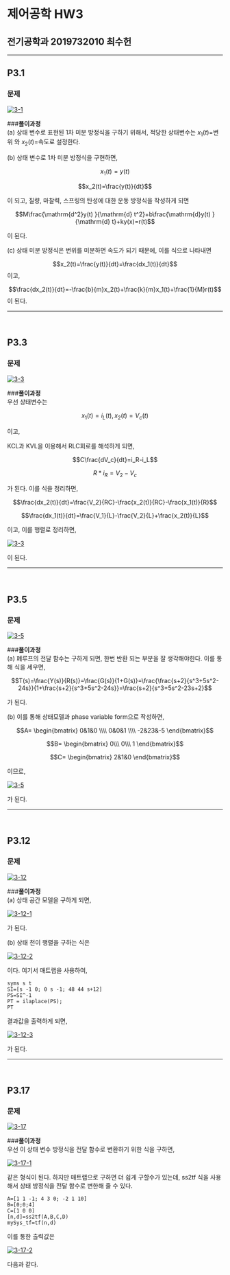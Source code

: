 # 제어공학 HW3
## 전기공학과 2019732010 최수헌
---
## P3.1

### 문제
<a href="https://imgbb.com/"><img src="https://i.ibb.co/WFKjX7H/3-1.png" alt="3-1" border="0"></a>

###**풀이과정**
<br />
(a) 상태 변수로 표현된 1차 미분 방정식을 구하기 위해서, 적당한 상태변수는 $x_1(t)=$변위 와 $x_2(t)=$속도로 설정한다.

(b) 상태 변수로 1차 미분 방정식을 구현하면,

$$x_1(t)=y(t) $$

$$x_2(t)=\frac{y(t)}{dt}$$

이 되고, 질량, 마찰력, 스프링의 탄성에 대한 운동 방정식을 작성하게 되면

$$M\frac{\mathrm{d^2}y(t) }{\mathrm{d} t^2}+b\frac{\mathrm{d}y(t) }{\mathrm{d} t}+ky(x)=r(t)$$

이 된다.

(c) 상태 미분 방정식은 변위를 미분하면 속도가 되기 때문에, 이를 식으로 나타내면


$$x_2(t)=\frac{y(t)}{dt}=\frac{dx_1(t)}{dt}$$ 이고,

$$\frac{dx_2(t)}{dt}=-\frac{b}{m}x_2(t)+\frac{k}{m}x_1(t)+\frac{1}{M}r(t)$$ 이 된다.

---
<br />

## P3.3

### 문제
<a href="https://imgbb.com/"><img src="https://i.ibb.co/vZz97Fw/3-3.png" alt="3-3" border="0"></a>

###**풀이과정**
<br />
우선 상태변수는

$$x_1(t)=i_L(t), x_2(t)=V_c(t) $$

이고,

KCL과 KVL을 이용해서 RLC회로를 해석하게 되면,


$$C\frac{dV_c}{dt}=i_R-i_L$$

$$R*i_R=V_2-V_c$$

가 된다. 이를 식을 정리하면,

$$\frac{dx_2(t)}{dt}=\frac{V_2}{RC}-\frac{x_2(t)}{RC}-\frac{x_1(t)}{R}$$

$$\frac{dx_1(t)}{dt}=\frac{V_1}{L}-\frac{V_2}{L}+\frac{x_2(t)}{L}$$

이고, 이를 행렬로 정리하면,

<a href="https://ibb.co/GpFF2dx"><img src="https://i.ibb.co/8sXX5mK/3-3.png" alt="3-3" border="0"></a>

이 된다.

---
<br />

## P3.5

### 문제
<a href="https://imgbb.com/"><img src="https://i.ibb.co/Bw2CPry/3-5.png" alt="3-5" border="0"></a>

###**풀이과정**
<br />
(a) 폐루프의 전달 함수는 구하게 되면, 한번 반환 되는 부분을 잘 생각해야한다. 이를 통해 식을 세우면,

$$T(s)=\frac{Y(s)}{R(s)}=\frac{G(s)}{1+G(s)}=\frac{\frac{s+2}{s^3+5s^2-24s}}{1+\frac{s+2}{s^3+5s^2-24s}}=\frac{s+2}{s^3+5s^2-23s+2}$$

가 된다.

(b) 이를 통해 상태모델과 phase variable form으로 작성하면,

$$A=
\begin{bmatrix}
0&1&0 \\\\
0&0&1 \\\\
-2&23&-5
\end{bmatrix}$$

$$B=
\begin{bmatrix}
0\\\
0\\\
1
\end{bmatrix}$$

$$C=
\begin{bmatrix}
2&1&0
\end{bmatrix}$$

이므로,


<a href="https://ibb.co/LNcfydG"><img src="https://i.ibb.co/1zPxNGS/3-5.jpg" alt="3-5" border="0"></a>

가 된다.

---
<br />

## P3.12

### 문제
<a href="https://imgbb.com/"><img src="https://i.ibb.co/qyKhr5n/3-12.png" alt="3-12" border="0"></a>

###**풀이과정**
<br />
(a) 상태 공간 모델을 구하게 되면,

<a href="https://ibb.co/rkxzH2R"><img src="https://i.ibb.co/qBNcpY3/3-12-1.jpg" alt="3-12-1" border="0"></a>

가 된다.

(b) 상태 천이 행렬을 구하는 식은

<a href="https://ibb.co/fdPqcWd"><img src="https://i.ibb.co/5hfG73h/3-12-2.jpg" alt="3-12-2" border="0"></a>

이다. 여기서 매트랩을 사용하여,

```
syms s t
SI=[s -1 0; 0 s -1; 48 44 s+12]
PS=SI^-1
PT = ilaplace(PS);
PT
```
결과값을 출력하게 되면,

<a href="https://ibb.co/d2XZyZZ"><img src="https://i.ibb.co/7WBhFhh/3-12-3.png" alt="3-12-3" border="0"></a>

가 된다.

---
<br />

## P3.17

### 문제
<a href="https://imgbb.com/"><img src="https://i.ibb.co/Th35kFP/3-17.png" alt="3-17" border="0"></a>

###**풀이과정**
<br />
우선 이 상태 변수 방정식을 전달 함수로 변환하기 위한 식을 구하면,

<a href="https://ibb.co/qrBGKXH"><img src="https://i.ibb.co/1mZV1hC/3-17-1.jpg" alt="3-17-1" border="0"></a>

같은 형식이 된다. 하지만 매트랩으로 구하면 더 쉽게 구할수가 있는데, ss2tf 식을 사용해서 상태 방정식을 전달 함수로 변한해 줄 수 있다.

```
A=[1 1 -1; 4 3 0; -2 1 10]
B=[0;0;4]
C=[1 0 0]
[n,d]=ss2tf(A,B,C,D)
mySys_tf=tf(n,d)
```

이를 통한 출력값은

<a href="https://imgbb.com/"><img src="https://i.ibb.co/4Ptyr5D/3-17-2.png" alt="3-17-2" border="0"></a>

다음과 같다.



